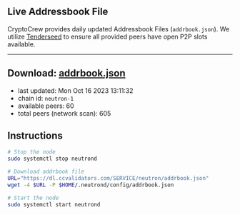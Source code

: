 ## Live Addressbook File

CryptoCrew provides daily updated Addressbook Files (`addrbook.json`). We utilize [Tenderseed](https://github.com/binaryholdings/tenderseed) to ensure all provided peers have open P2P slots available.

---
**Download: [addrbook.json](https://dl.ccvalidators.com/SERVICE/neutron/addrbook.json)**
---

- last updated: Mon Oct 16 2023 13:11:32
- chain id: `neutron-1`
- available peers: 60
- total peers (network scan): 605

## Instructions
```sh
# Stop the node
sudo systemctl stop neutrond

# Download addrbook file
URL="https://dl.ccvalidators.com/SERVICE/neutron/addrbook.json"
wget -4 $URL -P $HOME/.neutrond/config/addrbook.json

# Start the node
sudo systemctl start neutrond
```
